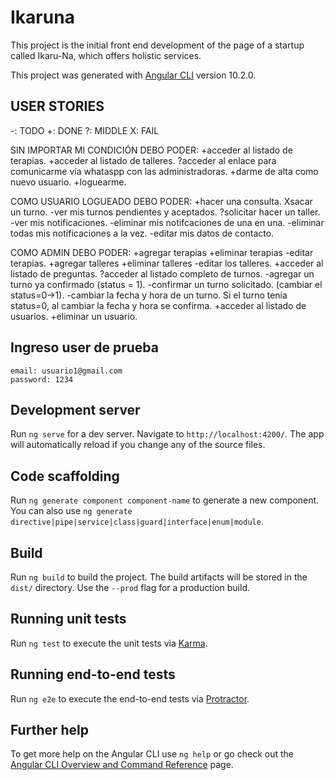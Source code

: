 # Ikaruna

This project is the initial front end development of the page of a startup called Ikaru-Na, which offers holistic services.


This project was generated with [Angular CLI](https://github.com/angular/angular-cli) version 10.2.0.

## USER STORIES
-: TODO     +: DONE     ?: MIDDLE       X: FAIL

SIN IMPORTAR MI CONDICIÓN DEBO PODER:
	+acceder al listado de terapias.
	+acceder al listado de talleres.
	?acceder al enlace para comunicarme vía whataspp con las administradoras.
	+darme de alta como nuevo usuario.
	+loguearme.

COMO USUARIO LOGUEADO DEBO PODER:
	+hacer una consulta.
	Xsacar un turno.
	-ver mis turnos pendientes y aceptados.
	?solicitar hacer un taller.
	-ver mis notificaciones.
	-eliminar mis notifcaciones de una en una.
	-eliminar todas mis notificaciones a la vez.
	-editar mis datos de contacto.
	
COMO ADMIN DEBO PODER:
	+agregar terapias 
	+eliminar terapias 
	-editar terapias.
	+agregar talleres 
	+eliminar talleres
	-editar los talleres.
	+acceder al listado de preguntas.
	?acceder al listado completo de turnos.
	-agregar un turno ya confirmado (status = 1).
	-confirmar un turno solicitado. (cambiar el status=0->1).
	-cambiar la fecha y hora de un turno. Si el turno tenía status=0, al cambiar la fecha y hora se confirma.
	+acceder al listado de usuarios.
	+eliminar un usuario.

## Ingreso user de prueba

    email: usuario1@gmail.com
    password: 1234

## Development server

Run `ng serve` for a dev server. Navigate to `http://localhost:4200/`. The app will automatically reload if you change any of the source files.

## Code scaffolding

Run `ng generate component component-name` to generate a new component. You can also use `ng generate directive|pipe|service|class|guard|interface|enum|module`.

## Build

Run `ng build` to build the project. The build artifacts will be stored in the `dist/` directory. Use the `--prod` flag for a production build.

## Running unit tests

Run `ng test` to execute the unit tests via [Karma](https://karma-runner.github.io).

## Running end-to-end tests

Run `ng e2e` to execute the end-to-end tests via [Protractor](http://www.protractortest.org/).

## Further help

To get more help on the Angular CLI use `ng help` or go check out the [Angular CLI Overview and Command Reference](https://angular.io/cli) page.
